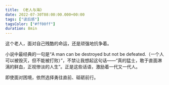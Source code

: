 ```yaml
---
title: 《老人与海》
date: 2022-07-30T08:00:00.000+00:00
tags: ["读后感"]
tagsColor: ["#ff00ff"]
duration: 8min
---
```


<span class="inline-block indent-2em">
这个老人，面对自己残酷的命运，还是顽强地抗争着。

小说中最经典的一句是“A man can be destroyed but not be defeated.（一个人可以被毁灭，但不能被打败）”，不禁让我想起这句话——“真的猛士，敢于直面淋漓的鲜血，正视惨淡的人生”。正是这些话语，激励着一代又一代人。

即使面对困境，依然选择勇往直前、砥砺前行。
</span>

